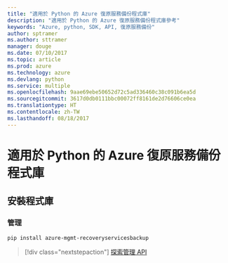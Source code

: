 ```yaml
---
title: "適用於 Python 的 Azure 復原服務備份程式庫"
description: "適用於 Python 的 Azure 復原服務備份程式庫參考"
keywords: "Azure, python, SDK, API, 復原服務備份"
author: sptramer
ms.author: sttramer
manager: douge
ms.date: 07/10/2017
ms.topic: article
ms.prod: azure
ms.technology: azure
ms.devlang: python
ms.service: multiple
ms.openlocfilehash: 9aae69ebe50652d72c5ad336460c38c091b6ea5d
ms.sourcegitcommit: 3617d0db0111bbc00072ff8161de2d76606ce0ea
ms.translationtype: HT
ms.contentlocale: zh-TW
ms.lasthandoff: 08/18/2017
---
```

# <a name="azure-recovery-services-backup-libraries-for-python"></a>適用於 Python 的 Azure 復原服務備份程式庫

## <a name="install-the-libraries"></a>安裝程式庫


### <a name="management"></a>管理

```bash
pip install azure-mgmt-recoveryservicesbackup
```
> [!div class="nextstepaction"]
> [探索管理 API](/python/api/overview/azure/recoveryservicesbackup/managementlibrary)